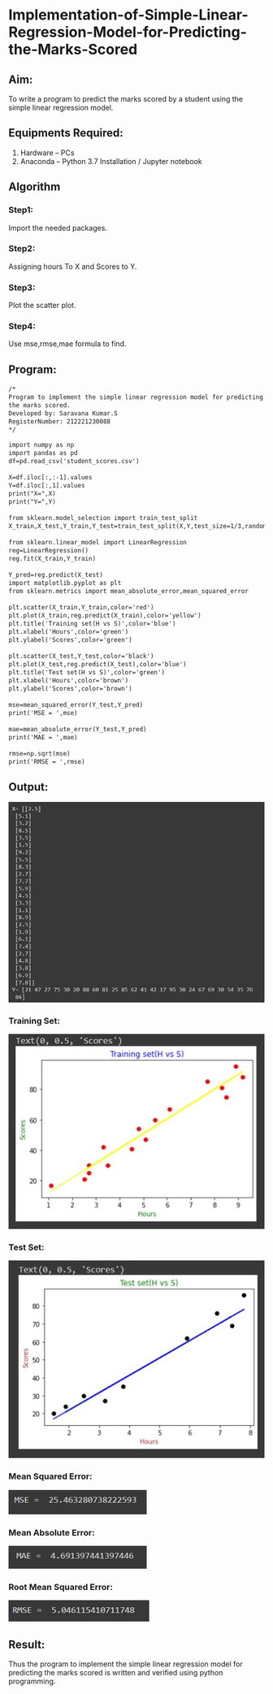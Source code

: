 # Implementation-of-Simple-Linear-Regression-Model-for-Predicting-the-Marks-Scored

## Aim:
To write a program to predict the marks scored by a student using the simple linear regression model.

## Equipments Required:
1. Hardware – PCs
2. Anaconda – Python 3.7 Installation / Jupyter notebook

## Algorithm
### Step1:
Import the needed packages.
### Step2:
Assigning hours To X and Scores to Y.
### Step3:
Plot the scatter plot.
### Step4:
Use mse,rmse,mae formula to find.

## Program:
```
/*
Program to implement the simple linear regression model for predicting the marks scored.
Developed by: Saravana Kumar.S
RegisterNumber: 212221230088
*/
```
```
import numpy as np
import pandas as pd
df=pd.read_csv('student_scores.csv')

X=df.iloc[:,:-1].values
Y=df.iloc[:,1].values
print("X=",X)
print("Y=",Y)

from sklearn.model_selection import train_test_split
X_train,X_test,Y_train,Y_test=train_test_split(X,Y,test_size=1/3,random_state=0)

from sklearn.linear_model import LinearRegression
reg=LinearRegression()
reg.fit(X_train,Y_train)

Y_pred=reg.predict(X_test)
import matplotlib.pyplot as plt
from sklearn.metrics import mean_absolute_error,mean_squared_error

plt.scatter(X_train,Y_train,color='red')
plt.plot(X_train,reg.predict(X_train),color='yellow')
plt.title('Training set(H vs S)',color='blue')
plt.xlabel('Hours',color='green')
plt.ylabel('Scores',color='green')

plt.scatter(X_test,Y_test,color='black')
plt.plot(X_test,reg.predict(X_test),color='blue')
plt.title('Test set(H vs S)',color='green')
plt.xlabel('Hours',color='brown')
plt.ylabel('Scores',color='brown')

mse=mean_squared_error(Y_test,Y_pred)
print('MSE = ',mse)

mae=mean_absolute_error(Y_test,Y_pred)
print('MAE = ',mae)

rmse=np.sqrt(mse)
print('RMSE = ',rmse)

```
## Output:
![](./o1.jpg)
### Training Set:
![](./o2.jpg)
### Test Set:
![](./o3.jpg)
### Mean Squared Error:
![](./o4.jpg)
### Mean Absolute Error:
![](./o5.jpg)
### Root Mean Squared Error:
![](./o6.jpg)



## Result:
Thus the program to implement the simple linear regression model for predicting the marks scored is written and verified using python programming.
